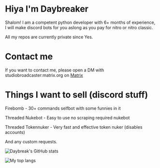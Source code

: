# Hiya I'm Daybreaker

Shalom! I am a competent python developer with 6+ months of experience, I will make discord bots for you aslong as you pay for nitro or nitro classic.

All my repos are currently private since Yes.

# Contact me
If you want to contact me, please open a DM with studiobroadcaster:matrix.org on [Matrix](https://element.io)

# Things I want to sell (discord stuff)
Firebomb - 30+ commands selfbot with some funnies in it 

Threaded Nukebot - Easy to use no scraping required nukebot

Threaded Tokennuker - Very fast and effective token nuker (disables accounts)

And any custom requests.

![Daybreak's GitHub stats](https://github-readme-stats.vercel.app/api?username=Daybreak-keks&show_icons=true&theme=dracula&count_private=true&show_icons=true&include_all_commits=true)



![My top langs](https://github-readme-stats.vercel.app/api/top-langs/?username=Daybreak-keks&layout=compact&theme=dracula)
